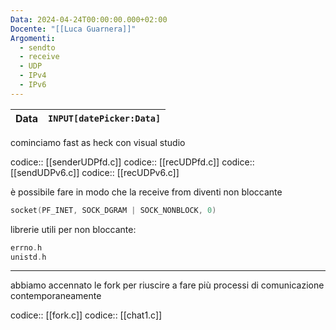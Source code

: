 ```yaml
---
Data: 2024-04-24T00:00:00.000+02:00
Docente: "[[Luca Guarnera]]"
Argomenti:
  - sendto
  - receive
  - UDP
  - IPv4
  - IPv6
---
```


| **Data** | `INPUT[datePicker:Data]` |
| -------- | ------------------------ |

cominciamo fast as heck con visual studio

codice:: [[senderUDPfd.c]]
codice:: [[recUDPfd.c]]
codice:: [[sendUDPv6.c]]
codice:: [[recUDPv6.c]]

è possibile fare in modo che la receive from diventi non bloccante

```c
socket(PF_INET, SOCK_DGRAM | SOCK_NONBLOCK, 0)
```

librerie utili per non bloccante:

```c
errno.h
unistd.h
```

---

abbiamo accennato le fork per riuscire a fare più processi di comunicazione contemporaneamente

codice:: [[fork.c]]
codice:: [[chat1.c]]
